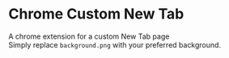 # Chrome Custom New Tab

A chrome extension for a custom New Tab page  
Simply replace `background.png` with your preferred background. 
